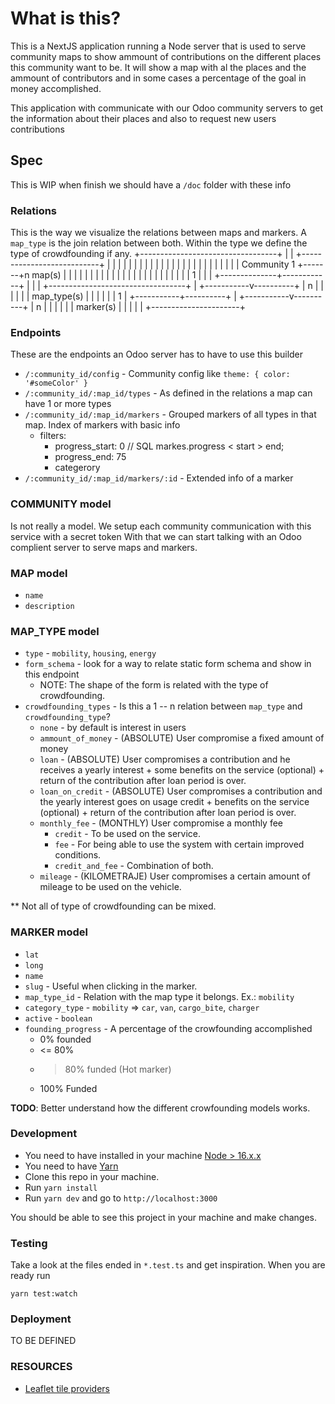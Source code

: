 # What is this?
This is a NextJS application running a Node server that is used to serve community maps to show ammount of contributions on the different places this community want to be.
It will show a map with al the places and the ammount of contributors and in some cases a percentage of the goal in money accomplished.

This application with communicate with our Odoo community servers to get the information about their places and also to request new users contributions

## Spec
This is WIP when finish we should have a `/doc` folder with these info
### Relations
This is the way we visualize the relations between maps and markers. A `map_type` is the join relation between both.
Within the type we define the type of crowdfounding if any.
 +----------------------------------+
 |                                  |       +---------------------------+
 |                                  |       |                           |
 |                                  |       |                           |
 |                                  |       |                           |
 |                                  |       |                           |
 |                                  |       |                           |
 |                                  |       |                           |
 |            Community           1 +-------+n          map(s)          |
 |                                  |       |                           |
 |                                  |       |                           |
 |                                  |       |                           |
 |                                  |       |                           |
 |                                  |       |                           |
 |                                  |       |              1            |
 |                                  |       +--------------+------------+
 |                                  |                      |
 +----------------------------------+                      |
                                               +-----------v----------+
                                               |           n          |
                                               |                      |
                                               |                      |
                                               |       map_type(s)    |
                                               |                      |
                                               |                      |
                                               |           1          |
                                               +-----------+----------+
                                                           |
                                               +-----------v----------+
                                               |           n          |
                                               |                      |
                                               |                      |
                                               |        marker(s)     |
                                               |                      |
                                               |                      |
                                               +----------------------+
### Endpoints
These are the endpoints an Odoo server has to have to use this builder
- `/:community_id/config` - Community config like `theme: { color: '#someColor' }`
- `/:community_id/:map_id/types` - As defined in the relations a map can have 1 or more types
- `/:community_id/:map_id/markers` - Grouped markers of all types in that map. Index of markers with basic info
    - filters:
      - progress_start: 0 // SQL markes.progress < start > end;
      - progress_end: 75
      - categerory
-  `/:community_id/:map_id/markers/:id` - Extended info of a marker

### COMMUNITY model
Is not really a model. We setup each community communication with this service with a secret token
With that we can start talking with an Odoo complient server to serve maps and markers.

### MAP model
- `name`
- `description`

### MAP_TYPE model
- `type` - `mobility`, `housing`, `energy`
- `form_schema` - look for a way to relate static form schema and show in this endpoint
  - NOTE: The shape of the form is related with the type of crowdfounding.
- `crowdfounding_types` - Is this a 1 -- n relation between `map_type` and `crowdfounding_type`?
  - `none` - by default is interest in users
  - `ammount_of_money` - (ABSOLUTE) User compromise a fixed amount of money
  - `loan` - (ABSOLUTE) User compromises a contribution and he receives a yearly interest + some benefits on the service (optional) + return of the contribution after loan period is over.
  - `loan_on_credit` - (ABSOLUTE) User compromises a contribution and the yearly interest goes on usage credit + benefits on the service (optional) + return of the contribution after loan period is over.
  - `monthly_fee` - (MONTHLY) User compromise a monthly fee
    - `credit` - To be used on the service.
    - `fee` -  For being able to use the system with certain improved conditions.
    - `credit_and_fee` - Combination of both.
  - `mileage` - (KILOMETRAJE) User compromises a certain amount of mileage to be used on the vehicle.

** Not all of type of crowdfounding can be mixed.

### MARKER model
- `lat`
- `long`
- `name`
- `slug` - Useful when clicking in the marker.
- `map_type_id` - Relation with the map type it belongs. Ex.: `mobility`
- `category_type` - `mobility` => `car`, `van`, `cargo_bite`, `charger`
- `active` - `boolean`
- `founding_progress` - A percentage of the crowfounding accomplished
  - 0% founded
  - <= 80%
  - > 80% funded (Hot marker)
  - 100% Funded

**TODO**: Better understand how the different crowfounding models works.

### Development
- You need to have installed in your machine [Node > 16.x.x](https://nodejs.org/en/)
- You need to have [Yarn](https://yarnpkg.com/)
- Clone this repo in your machine.
- Run `yarn install`
- Run `yarn dev` and go to `http://localhost:3000`

You should be able to see this project in your machine and make changes.

### Testing
Take a look at the files ended in `*.test.ts` and get inspiration. When you are ready run
```
yarn test:watch
```

### Deployment
TO BE DEFINED

### RESOURCES
- [Leaflet tile providers](http://leaflet-extras.github.io/leaflet-providers/preview/index.html)


